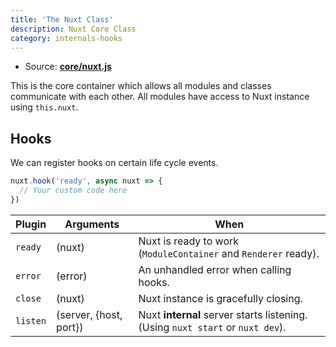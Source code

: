 ```yaml
---
title: 'The Nuxt Class'
description: Nuxt Core Class
category: internals-hooks
---
```


- Source: **[core/nuxt.js](https://github.com/nuxt/nuxt.js/blob/dev/packages/core/src/nuxt.js)**

This is the core container which allows all modules and classes communicate with each other. All modules have access to Nuxt instance using `this.nuxt`.

## Hooks

We can register hooks on certain life cycle events.

```js
nuxt.hook('ready', async nuxt => {
  // Your custom code here
})
```

| Plugin | Arguments | When |
| --- | --- | --- |
| `ready` | (nuxt) | Nuxt is ready to work (`ModuleContainer` and `Renderer` ready). |
| `error` | (error) | An unhandled error when calling hooks. |
| `close` | (nuxt) | Nuxt instance is gracefully closing. |
| `listen` | (server, {host, port}) | Nuxt **internal** server starts listening. (Using `nuxt start` or `nuxt dev`). |
